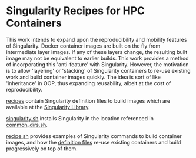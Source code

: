 # Singularity Recipes for HPC Containers
This work intends to expand upon the reproducibility and mobility features of Singularity. Docker container images are built on the fly from intermediate layer images. If any of these layers change, the resulting built image may not be equivalent to earlier builds. This work provides a method of incorporating this 'anti-feature' with Singularity. However, the motivation is to allow 'layering' or 'stacking' of Singularity containers to re-use existing work and build container images quickly. The idea is sort of like 'inheritance' in OOP, thus expanding reusability, albeit at the cost of reproducibility.

[recipes](./recipes) contain Singularity definition files to build images which are available at the [Singularity Library](https://cloud.sylabs.io/library/verma).

[singularity.sh](./singularity.sh) installs Singularity in the location referenced in [common_dirs.sh](./common_dirs.sh).

[recipe.sh](./recipe.sh) provides examples of Singularity commands to build container images, and how the [definition files](./recipes) re-use existing containers and build progressively on top of them.